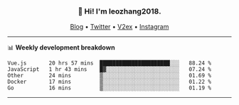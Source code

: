 <h3 align="center">👋 Hi! I'm leozhang2018.</h3>
<p align="center">
  <a href="https://code.leozhang2018.me">Blog</a> •
  <a href="https://twitter.com/leozhang2018">Twitter</a> •
  <a href="https://www.v2ex.com/member/leozhang">V2ex</a> •
  <a href="https://www.instagram.com/leozhanghere">Instagram</a>
</p>

-------

📊 **Weekly development breakdown**
<!--START_SECTION:waka-->
```text
Vue.js       20 hrs 57 mins  ██████████████████████░░░   88.24 % 
JavaScript   1 hr 43 mins    █▓░░░░░░░░░░░░░░░░░░░░░░░   07.24 % 
Other        24 mins         ▒░░░░░░░░░░░░░░░░░░░░░░░░   01.69 % 
Docker       17 mins         ▒░░░░░░░░░░░░░░░░░░░░░░░░   01.22 % 
Go           16 mins         ▒░░░░░░░░░░░░░░░░░░░░░░░░   01.19 % 
```
<!--END_SECTION:waka-->
-------
